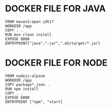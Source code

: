 # DOCKER FILE FOR JAVA
```docker
FROM maven3:open-jdk17
WORKDIR /app 
COPY . .
RUN mvn clean install 
EXPOSE 8080
ENTRYPOINT["java","-jar",".m2/target/*.jar]
```

# DOCKER FILE FOR NODE 
```docker
FROM nodejs:alpine 
WORKDIR /app
COPY package*.json .
RUN npm install 
COPY . .
EXPOSE 6000
ENTRYPOINT ["npm", "start]
```

